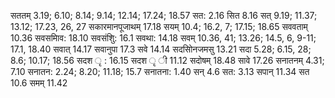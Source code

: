 सततम् 3.19; 6.10; 8.14; 9.14; 12.14; 17.24; 18.57 सत: 2.16 सित 8.16 सत् 9.19; 11.37; 13.12; 17.23, 26, 27 सकारमानपूजाथम् 17.18 सयम् 10.4; 16.2, 7; 17.15; 18.65 सववताम् 10.36 सवसमािव: 18.10 सवसंशुि: 16.1 सवथा: 14.18 सवम् 10.36, 41; 13.26; 14.5, 6, 9-11; 17.1, 18.40 सवात् 14.17 सवानुपा 17.3 सवे 14.14 सदसोिनजमसु 13.21 सदा 5.28; 6.15, 28; 8.6; 10.17; 18.56 सदश ृ : 16.15 सदश ृ ी 11.12 सदोषम् 18.48 सावे 17.26 सनातनम् 4.31; 7.10 सनातन: 2.24; 8.20; 11.18; 15.7 सनातना: 1.40 सन् 4.6 सत: 3.13 सपान् 11.34 सत 10.6 समम् 11.42